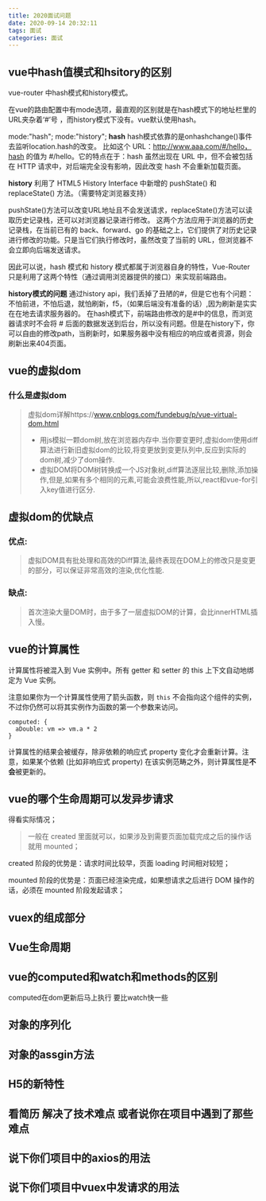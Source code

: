```yaml
---
title: 2020面试问题
date: 2020-09-14 20:32:11
tags: 面试
categories: 面试
---
```


## vue中hash值模式和hsitory的区别 

vue-router 中hash模式和history模式。

在vue的路由配置中有mode选项，最直观的区别就是在hash模式下的地址栏里的URL夹杂着‘#’号 ，而history模式下没有。vue默认使用hash。

mode:"hash";
mode:"history";
**hash**
hash模式依靠的是onhashchange()事件去监听location.hash的改变。
比如这个 URL：http://www.aaa.com/#/hello，hash 的值为 #/hello。它的特点在于：hash 虽然出现在 URL 中，但不会被包括在 HTTP 请求中，对后端完全没有影响，因此改变 hash 不会重新加载页面。

**history**
利用了 HTML5 History Interface 中新增的 pushState() 和 replaceState() 方法。（需要特定浏览器支持）

pushState()方法可以改变URL地址且不会发送请求，replaceState()方法可以读取历史记录栈，还可以对浏览器记录进行修改。
这两个方法应用于浏览器的历史记录栈，在当前已有的 back、forward、go 的基础之上，它们提供了对历史记录进行修改的功能。只是当它们执行修改时，虽然改变了当前的 URL，但浏览器不会立即向后端发送请求。

因此可以说，hash 模式和 history 模式都属于浏览器自身的特性，Vue-Router 只是利用了这两个特性（通过调用浏览器提供的接口）来实现前端路由。

**history模式的问题**
通过history api，我们丢掉了丑陋的#，但是它也有个问题：不怕前进，不怕后退，就怕刷新，f5，（如果后端没有准备的话）,因为刷新是实实在在地去请求服务器的。
在hash模式下，前端路由修改的是#中的信息，而浏览器请求时不会将 # 后面的数据发送到后台，所以没有问题。但是在history下，你可以自由的修改path，当刷新时，如果服务器中没有相应的响应或者资源，则会刷新出来404页面。

## vue的虚拟dom

### 什么是虚拟dom

> 虚拟dom详解https://www.cnblogs.com/fundebug/p/vue-virtual-dom.html
>
> - 用js模拟一颗dom树,放在浏览器内存中.当你要变更时,虚拟dom使用diff算法进行新旧虚拟dom的比较,将变更放到变更队列中,反应到实际的dom树,减少了dom操作.
> - 虚拟DOM将DOM树转换成一个JS对象树,diff算法逐层比较,删除,添加操作,但是,如果有多个相同的元素,可能会浪费性能,所以,react和vue-for引入key值进行区分.

## 虚拟dom的优缺点

### 优点:

> 虚拟DOM具有批处理和高效的Diff算法,最终表现在DOM上的修改只是变更的部分，可以保证非常高效的渲染,优化性能.

### 缺点:

> 首次渲染大量DOM时，由于多了一层虚拟DOM的计算，会比innerHTML插入慢。

## vue的计算属性

计算属性将被混入到 Vue 实例中。所有 getter 和 setter 的 this 上下文自动地绑定为 Vue 实例。

注意如果你为一个计算属性使用了箭头函数，则 `this` 不会指向这个组件的实例，不过你仍然可以将其实例作为函数的第一个参数来访问。

```
computed: {
  aDouble: vm => vm.a * 2
}
```

计算属性的结果会被缓存，除非依赖的响应式 property 变化才会重新计算。注意，如果某个依赖 (比如非响应式 property) 在该实例范畴之外，则计算属性是**不会**被更新的。

## vue的哪个生命周期可以发异步请求

得看实际情况；

> 一般在 created 里面就可以，如果涉及到需要页面加载完成之后的操作话就用 mounted；

created 阶段的优势是：请求时间比较早，页面 loading 时间相对较短；

mounted 阶段的优势是：页面已经渲染完成，如果想请求之后进行 DOM 操作的话，必须在 mounted 阶段发起请求；

## vuex的组成部分



## Vue生命周期

## vue的computed和watch和methods的区别

computed在dom更新后马上执行 要比watch快一些 

## 对象的序列化

## 对象的assgin方法

## H5的新特性



## 看简历 解决了技术难点  或者说你在项目中遇到了那些难点 

## 说下你们项目中的axios的用法

## 说下你们项目中vuex中发请求的用法

